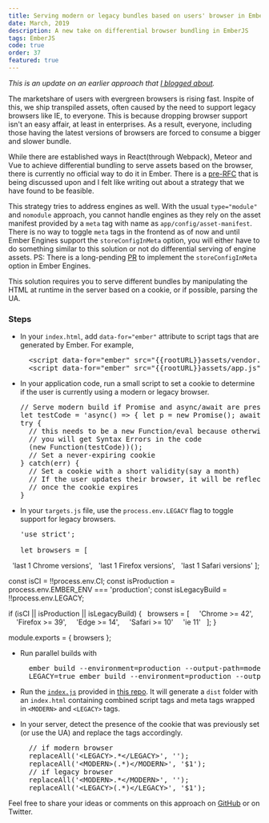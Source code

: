 ```yaml
---
title: Serving modern or legacy bundles based on users' browser in Ember
date: March, 2019
description: A new take on differential browser bundling in EmberJS
tags: EmberJS
code: true
order: 37
featured: true
---
```


*This is an update on an earlier approach that
[I blogged about](/emberjs-shipping-different-bundles/).*

The marketshare of users with evergreen browsers is rising fast. Inspite of this,
we ship transpiled assets, often caused by the need to support legacy browsers like IE,
to everyone. This is because dropping browser support isn't an easy affair,
at least in enterprises. As a result, everyone, including those having the latest
versions of browsers are forced to consume a bigger and slower bundle.

While there are established ways in React(through Webpack), Meteor and Vue to achieve
differential bundling to serve assets based on the browser, there is currently
no official way to do it in Ember. There is a [pre-RFC](https://github.com/emberjs/rfcs/issues/383)
that is being discussed upon and I felt like writing out about a strategy that
we have found to be feasible. 

This strategy tries to address engines as well. With the usual `type="module"`
and `nomodule` approach, you cannot handle engines as they rely on the asset manifest
provided by a `meta` tag with name as `app/config/asset-manifest`. There is no way to
toggle `meta` tags in the frontend as of now and until Ember Engines support the `storeConfigInMeta` option, you will either have to do something similar to this solution
or not do differential serving of engine assets. PS: There is a long-pending
[PR](https://github.com/ember-engines/ember-engines/pull/228) to implement the
`storeConfigInMeta` option in Ember Engines.

This solution requires you to serve different bundles by manipulating the HTML at runtime
in the server based on a cookie, or if possible, parsing the UA.

### **Steps**

* In your `index.html`, add `data-for="ember"` attribute to script tags
  that are generated by Ember. For example,

  <pre>
    &lt;script data-for="ember" src="{{rootURL}}assets/vendor.js"&gt;&lt;/script&gt;
    &lt;script data-for="ember" src="{{rootURL}}assets/app.js"&gt;&lt;/script&gt;
  </pre>
* In your application code, run a small script to set a cookie to determine
  if the user is currently using a modern or legacy browser.

  <pre>
  // Serve modern build if Promise and async/await are present
  let testCode = 'async() => { let p = new Promise(); await p(); }';
  try {
    // this needs to be a new Function/eval because otherwise,
    // you will get Syntax Errors in the code
    (new Function(testCode))();
    // Set a never-expiring cookie
  } catch(err) {
    // Set a cookie with a short validity(say a month)
    // If the user updates their browser, it will be reflected
    // once the cookie expires
  }
  </pre>

* In your `targets.js` file, use the `process.env.LEGACY` flag to toggle support
  for legacy browsers.

  <pre>
  'use strict';

  let browsers = [
&nbsp;&nbsp;'last 1 Chrome versions',
&nbsp;&nbsp;'last 1 Firefox versions',
&nbsp;&nbsp;'last 1 Safari versions'
  ];

  const isCI = !!process.env.CI;
  const isProduction = process.env.EMBER_ENV === 'production';
  const isLegacyBuild = !!process.env.LEGACY;

  if (isCI || isProduction || isLegacyBuild) {
  &nbsp;&nbsp;browsers = [
&nbsp;&nbsp;&nbsp;&nbsp;'Chrome >= 42',
&nbsp;&nbsp;&nbsp;&nbsp;'Firefox >= 39',
&nbsp;&nbsp;&nbsp;&nbsp;'Edge >= 14',
&nbsp;&nbsp;&nbsp;&nbsp;'Safari >= 10'
&nbsp;&nbsp;&nbsp;&nbsp;'ie 11'
  &nbsp;&nbsp;];
  }

  module.exports = { browsers };
  </pre>

* Run parallel builds with 

  <pre>
    ember build --environment=production --output-path=modern &
    LEGACY=true ember build --environment=production --output-path=legacy
  </pre>
* Run the [`index.js`](https://github.com/astronomersiva/ember-differential-bundles/blob/master/index.js)
  provided in [this repo](https://github.com/astronomersiva/ember-differential-bundles).
  It will generate a `dist` folder with an `index.html` containing combined script tags and meta
  tags wrapped in `<MODERN>` and `<LEGACY>` tags. 
* In your server, detect the presence of the cookie that was previously set
  (or use the UA) and replace the tags accordingly.

  <pre>
    // if modern browser
    replaceAll('&lt;LEGACY&gt;.*&lt;/LEGACY&gt;', '');
    replaceAll('&lt;MODERN&gt;(.*)&lt;/MODERN&gt;', '$1');
    // if legacy browser
    replaceAll('&lt;MODERN&gt;.*&lt;/MODERN&gt;', '');
    replaceAll('&lt;LEGACY&gt;(.*)&lt;/LEGACY&gt;', '$1');
  </pre>

Feel free to share your ideas or comments on this approach on [GitHub](https://github.com/astronomersiva/ember-differential-bundles/)
or on Twitter.
